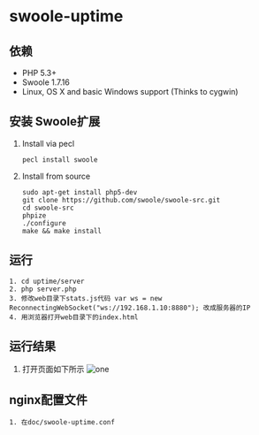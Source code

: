 # swoole-uptime

## 依赖

* PHP 5.3+
* Swoole 1.7.16
* Linux, OS X and basic Windows support (Thinks to cygwin)

## 安装 Swoole扩展

1. Install via pecl
    
    ```
    pecl install swoole
    ```

2. Install from source

    ```
    sudo apt-get install php5-dev
    git clone https://github.com/swoole/swoole-src.git
    cd swoole-src
    phpize
    ./configure
    make && make install
    ```
    
## 运行

	1. cd uptime/server
	2. php server.php
	3. 修改web目录下stats.js代码 var ws = new ReconnectingWebSocket("ws://192.168.1.10:8880"); 改成服务器的IP
	4. 用浏览器打开web目录下的index.html

## 运行结果

1. 打开页面如下所示
![one](https://raw.githubusercontent.com/smalleyes/swoole-linux-tools/uptime/master/doc/uptime.png)

## nginx配置文件
	1. 在doc/swoole-uptime.conf

